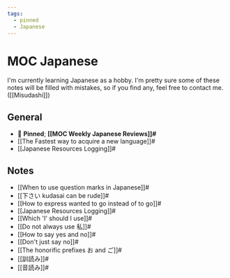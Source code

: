 ```yaml
---
tags:
  - pinned
  - Japanese
---
```

# MOC Japanese
I'm currently learning Japanese as a hobby. I'm pretty sure some of these notes will be filled with mistakes, so if you find any, feel free to contact me. ([[Misudashi]])
## General
- 📌 **Pinned**; **[[MOC Weekly Japanese Reviews]]#**
- [[The Fastest way to acquire a new language]]#
- [[Japanese Resources Logging]]#
## Notes
- [[When to use question marks in Japanese]]#
- [[下さい kudasai can be rude]]#
- [[How to express wanted to go instead of to go]]#
- [[Japanese Resources Logging]]#
- [[Which 'I' should I use]]#
- [[Do not always use 私]]#
- [[How to say yes and no]]#
- [[Don't just say no]]#
- [[The honorific prefixes お and ご]]#
- [[訓読み]]#
- [[音読み]]#
